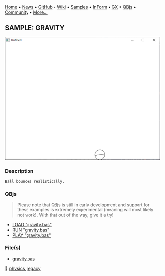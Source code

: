 [Home](https://qb64.com) • [News](../../news.md) • [GitHub](https://github.com/QB64Official/qb64) • [Wiki](https://github.com/QB64Official/qb64/wiki) • [Samples](../../samples.md) • [InForm](../../inform.md) • [GX](../../gx.md) • [QBjs](../../qbjs.md) • [Community](../../community.md) • [More...](../../more.md)

## SAMPLE: GRAVITY

![screenshot.png](img/screenshot.png)

### Description

```text
Ball bounces realistically.
```

### QBjs

> Please note that QBjs is still in early development and support for these examples is extremely experimental (meaning will most likely not work). With that out of the way, give it a try!

* [LOAD "gravity.bas"](https://v6p9d9t4.ssl.hwcdn.net/html/5963335/index.html?src=https://qb64.com/samples/gravity/src/gravity.bas)
* [RUN "gravity.bas"](https://v6p9d9t4.ssl.hwcdn.net/html/5963335/index.html?mode=auto&src=https://qb64.com/samples/gravity/src/gravity.bas)
* [PLAY "gravity.bas"](https://v6p9d9t4.ssl.hwcdn.net/html/5963335/index.html?mode=play&src=https://qb64.com/samples/gravity/src/gravity.bas)

### File(s)

* [gravity.bas](src/gravity.bas)

🔗 [physics](../physics.md), [legacy](../legacy.md)
